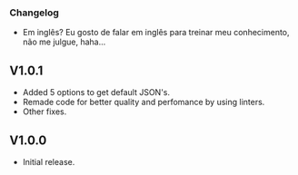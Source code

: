 ### Changelog
- Em inglês? Eu gosto de falar em inglês para treinar meu conhecimento, não me julgue, haha...

## V1.0.1
- Added 5 options to get default JSON's.
- Remade code for better quality and perfomance by using linters.
- Other fixes.

## V1.0.0
- Initial release.